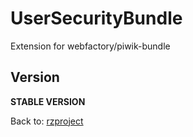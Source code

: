 UserSecurityBundle
==================

Extension for webfactory/piwik-bundle

Version
-------

**STABLE VERSION**

Back to: [rzproject](http://rzproject.github.io)